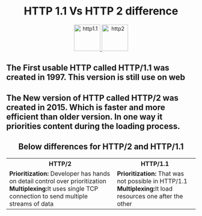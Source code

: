 <h1 align="center">HTTP 1.1 Vs HTTP 2 difference</h1>
<p align="center"> <a href="https://http.dev/img/social/1.1.png?v=AlkMWDy3" target="_blank" rel="noreferrer"> <img src="https://http.dev/img/social/1.1.png?v=AlkMWDy3" alt="http1.1" width="70" height="70"/> </a>
<a href="https://babeljs.io/" target="_blank" rel="noreferrer"> <img src="https://webuzo.com/sitepad-data/uploads/2022/04/http2-logo.png" alt="http2" width="70" height="70"/> </a>

<h2 align="left">The First usable HTTP called HTTP/1.1 was created in 1997. This version is still use on web </h2>
<h2 align="left">The New version of HTTP called HTTP/2 was created in 2015. Which is faster and more efficient than older version. In one way it priorities content during the loading process. </h2>
<h2 align="center"><b>Below differences for HTTP/2 and HTTP/1.1 </b></h2>

<table><tr><th>HTTP/2</th> <th>HTTP/1.1</th></tr>
<tr><td> <b>Prioritization: </b>Developer has hands on detail control over prioritization  <br><b>Multiplexing:</b>It uses single TCP connection to send multiple streams of data</td><td> <b>Prioritization: </b>That was not possible in HTTP/1.1 <br><b>Multiplexing:</b>It load resources one after the other</td></tr>
</table>


</p>



